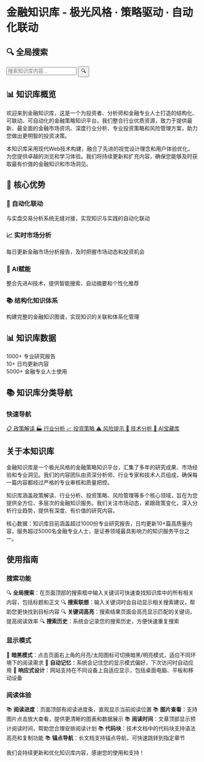 # 金融知识库 - 极光风格 · 策略驱动 · 自动化联动

## 🔍 全局搜索
<div class="search-section">
  <div class="search-container">
    <div class="search-wrapper">
      <input type="text" id="header-search-input" placeholder="搜索知识库内容..." autocomplete="off" />
      <button id="header-search-btn">🔍</button>
      <!-- 搜索联想结果容器 -->
      <div id="search-suggestions" class="search-suggestions"></div>
    </div>
  </div>
</div>

## 📊 知识库概览

欢迎来到金融知识库，这是一个为投资者、分析师和金融专业人士打造的结构化、可联动、可自动化的金融策略知识平台。我们整合行业优质资源，致力于提供最新、最全面的金融市场资讯、深度行业分析、专业投资策略和风险管理方案，助力您做出更明智的投资决策。

本知识库采用现代Web技术构建，融合了先进的视觉设计理念和用户体验优化，为您提供卓越的浏览和学习体验。我们将持续更新和扩充内容，确保您能够及时获取最有价值的金融知识和市场洞见。

## 🚀 核心优势

<div class="feature-grid">
  <div class="feature-card">
    <h3>🔄 自动化联动</h3>
    <p>与实盘交易分析系统无缝对接，实现知识与实践的自动化联动</p>
  </div>
  <div class="feature-card">
    <h3>📈 实时市场分析</h3>
    <p>每日更新金融市场分析报告，及时把握市场动态和投资机会</p>
  </div>
  <div class="feature-card">
    <h3>🧠 AI赋能</h3>
    <p>整合先进AI技术，提供智能搜索、自动摘要和个性化推荐</p>
  </div>
  <div class="feature-card">
    <h3>📚 结构化知识体系</h3>
    <p>构建完整的金融知识图谱，实现知识的关联和体系化管理</p>
  </div>
</div>

## 📊 知识库数据

<div class="stats-container">
  <div class="stat-item">
    <span class="stat-number">1000+</span>
    <span class="stat-label">专业研究报告</span>
  </div>
  <div class="stat-item">
    <span class="stat-number">10+</span>
    <span class="stat-label">日均更新内容</span>
  </div>
  <div class="stat-item">
    <span class="stat-number">5000+</span>
    <span class="stat-label">金融专业人士使用</span>
  </div>
</div>

## 📚 知识库分类导航

<div class="quick-navigation">
  <h3>快速导航</h3>
  <div class="nav-grid">
    <a href="policy/README.md" class="nav-item">
      <span class="nav-icon">📋</span>
      <span class="nav-text">政策解读</span>
    </a>
    <a href="industry/README.md" class="nav-item">
      <span class="nav-icon">🏭</span>
      <span class="nav-text">行业分析</span>
    </a>
    <a href="strategy/README.md" class="nav-item">
      <span class="nav-icon">📈</span>
      <span class="nav-text">投资策略</span>
    </a>
    <a href="risk/README.md" class="nav-item">
      <span class="nav-icon">⚠️</span>
      <span class="nav-text">风险提示</span>
    </a>
    <a href="技术/README.md" class="nav-item">
      <span class="nav-icon">🔧</span>
      <span class="nav-text">技术分析</span>
    </a>
    <a href="AI宝藏库/README.md" class="nav-item">
      <span class="nav-icon">🤖</span>
      <span class="nav-text">AI宝藏库</span>
    </a>
  </div>
</div>

## 关于本知识库

金融知识库是一个极光风格的金融策略知识平台，汇集了多年的研究成果、市场经验和专业洞见。我们的内容团队由资深分析师、行业专家和技术人员组成，确保每一篇内容都经过严格的专业审核和质量把控。

知识库涵盖政策解读、行业分析、投资策略、风险管理等多个核心领域，旨在为您提供全方位、多层次的金融知识服务。我们关注市场动态，紧跟政策变化，深入分析行业趋势，提供有深度、有价值的研究内容。

<span class="data-number">核心数据：</span>知识库目前涵盖超过1000份专业研究报告，日均更新10+篇高质量内容，服务超过5000名金融专业人士，是证券领域最具影响力的知识服务平台之一。

## 使用指南

### 搜索功能
🔍 **全局搜索**：在页面顶部的搜索框中输入关键词可快速查找知识库中的所有相关内容，包括标题和正文
🔍 **搜索联想**：输入关键词时会自动显示相关搜索建议，帮助您更快找到目标内容
🔍 **关键词高亮**：搜索结果页面会高亮显示匹配的关键词，提高阅读效率
🔍 **搜索历史**：系统会记录您的搜索历史，方便快速重复搜索

### 显示模式
🌙 **暗黑模式**：点击页面右上角的月亮/太阳图标可切换暗黑/明亮模式，适应不同环境下的阅读需求
🌙 **自动记忆**：系统会记住您的显示模式偏好，下次访问时自动应用
🌙 **响应式设计**：网站支持在不同设备上自适应显示，包括桌面电脑、平板和移动设备

### 阅读体验
📚 **阅读进度**：页面顶部有阅读进度条，直观显示当前阅读位置
📚 **图片查看**：支持图片点击放大查看，提供更清晰的图表和数据展示
📚 **阅读时间**：文章顶部显示预计阅读时间，帮助您合理安排阅读计划
📚 **代码块**：技术文档中的代码块支持语法高亮和复制功能
📚 **锚点导航**：长文档支持锚点导航，可快速跳转到指定章节

我们会持续更新和优化知识库内容，感谢您的使用和支持！